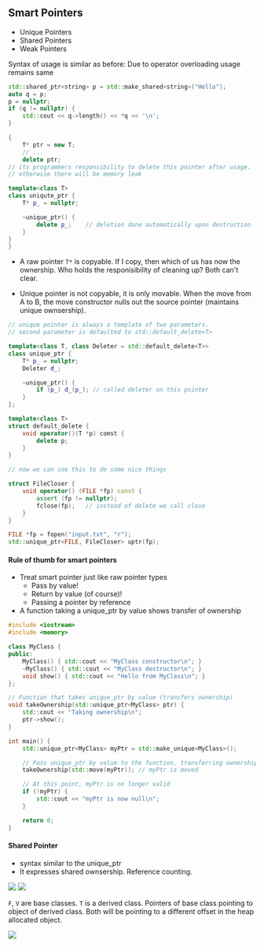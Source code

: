 ## Smart Pointers

- Unique Pointers
- Shared Pointers
- Weak Pointers

Syntax of usage is similar as before: Due to operator overloading usage remains
same
```cpp
std::shared_ptr<string> p = std::make_shared<string>("Hello");
auto q = p;
p = nullptr;
if (q != nullptr) {
    std::cout << q->length() << *q << '\n';
}
```

```cpp
{
    T* ptr = new T;
    // ...
    delete ptr;
// its programmers responsibility to delete this pointer after usage.
// otherwise there will be memory leak

template<class T> 
class uniqute_ptr {
    T* p_ = nullptr;

    ~unique_ptr() {
        delete p_;    // deletion done automatically upon destruction
    }
}
}
```

- A raw pointer `T*` is copyable. If I copy, then which of us has now the
ownership. Who holds the responisibility of cleaning up? Both can't clear.

- Unique pointer is not copyable, it is only movable. When the move from A to B,
the move constructor nulls out the source pointer (maintains unique ownsership).

```cpp
// unique pointer is always a template of two parameters.
// second parameter is defaulted to std::default_delete<T>

template<class T, class Deleter = std::default_delete<T>>
class unique_ptr {
    T* p_ = nullptr;
    Deleter d_;

    ~unique_ptr() {
        if (p_) d_(p_); // called deleter on this pointer
    }
};

template<class T> 
struct default_delete {
    void operator()(T *p) comst {
        delete p; 
    }
}

// now we can use this to do some nice things

struct FileCloser {
    void operator() (FILE *fp) const {
        assert (fp != nullptr);
        fclose(fp);   // instead of delete we call close
    }
}

FILE *fp = fopen("input.txt", "r");
std::unique_ptr<FILE, FileCloser> uptr(fp);
```

#### Rule of thumb for smart pointers
- Treat smart pointer just like raw pointer types
    - Pass by value!
    - Return by value (of course)!
    - Passing a pointer by reference 
- A function taking a unique_ptr by value shows transfer of ownership

```cpp
#include <iostream>
#include <memory>

class MyClass {
public:
    MyClass() { std::cout << "MyClass constructor\n"; }
    ~MyClass() { std::cout << "MyClass destructor\n"; }
    void show() { std::cout << "Hello from MyClass\n"; }
};

// Function that takes unique_ptr by value (transfers ownership)
void takeOwnership(std::unique_ptr<MyClass> ptr) {
    std::cout << "Taking ownership\n";
    ptr->show();
}

int main() {
    std::unique_ptr<MyClass> myPtr = std::make_unique<MyClass>();

    // Pass unique_ptr by value to the function, transferring ownership
    takeOwnership(std::move(myPtr)); // myPtr is moved

    // At this point, myPtr is no longer valid
    if (!myPtr) {
        std::cout << "myPtr is now null\n";
    }

    return 0;
}
```
#### Shared Pointer
- syntax similar to the unique_ptr
- It expresses shared ownsership. Reference counting.

![](../assets/sharedPtr.png)
![](../assets/class.png)

`F`, `V` are base classes. `T` is a derived class. Pointers of base class pointing
to object of derived class. Both will be pointing to a different offset in the
heap allocated object.

![](../assets/sharedPtr2.png)






